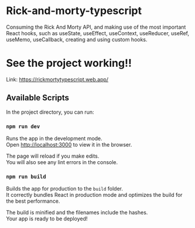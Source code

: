# Rick-and-morty-typescript
Consuming the Rick And Morty API, and making use of the most important React hooks, such as useState, useEffect, useContext, useReducer, useRef, useMemo, useCallback, creating and using custom hooks.

# See the project working!!

Link: https://rickmortytypescript.web.app/

## Available Scripts

In the project directory, you can run:

### `npm run dev`

Runs the app in the development mode.\
Open [http://localhost:3000](http://localhost:3000) to view it in the browser.

The page will reload if you make edits.\
You will also see any lint errors in the console.

### `npm run build`

Builds the app for production to the `build` folder.\
It correctly bundles React in production mode and optimizes the build for the best performance.

The build is minified and the filenames include the hashes.\
Your app is ready to be deployed!
